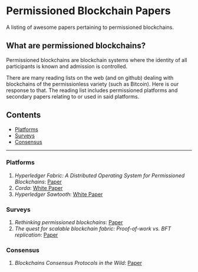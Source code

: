 # Permissioned Blockchain Papers

A listing of awesome papers pertaining to permissioned blockchains.

## What are permissioned blockchains?

Permissioned blockchains are blockchain systems where the identity of all participants is known and admission is controlled.

There are many reading lists on the web (and on github) dealing with blockchains of the permissionless variety (such as Bitcoin). Here is our response to that. The reading list includes permissioned platforms and secondary papers relating to or used in said platforms.

## Contents

* [Platforms](#platforms)
* [Surveys](#surveys)
* [Consensus](#consensus)

---

### Platforms

1. *Hyperledger Fabric: A Distributed Operating System for Permissioned Blockchains*: [Paper](https://arxiv.org/abs/1801.10228v1)
2. *Corda*: [White Paper](https://docs.corda.net/_static/corda-introductory-whitepaper.pdf)
3. *Hyperledger Sawtooth*: [White Paper](https://www.hyperledger.org/wp-content/uploads/2018/01/Hyperledger_Sawtooth_WhitePaper.pdf)

### Surveys

1. *Rethinking permissioned blockchains*: [Paper](http://www.vukolic.com/rethinking-permissioned-blockchains-BCC2017.pdf)
2. *The quest for scalable blockchain fabric: Proof-of-work vs. BFT replication*: [Paper](https://pdfs.semanticscholar.org/efb1/a85cf540fd4f901a78100a2e450d484aebac.pdf)

### Consensus

1. *Blockchains Consensus Protocols in the Wild*: [Paper](https://arxiv.org/pdf/1707.01873)
